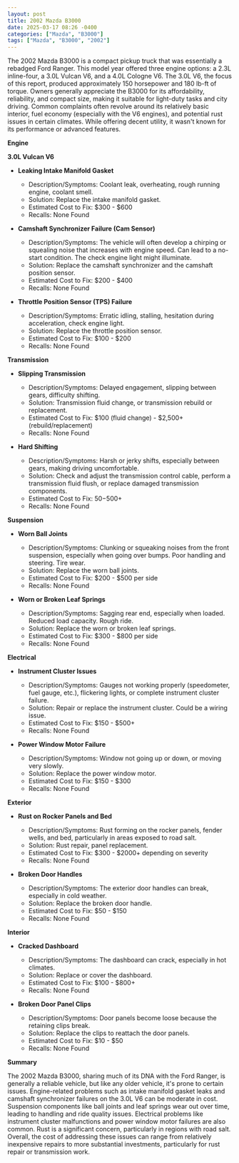 ```yaml
---
layout: post
title: 2002 Mazda B3000
date: 2025-03-17 08:26 -0400
categories: ["Mazda", "B3000"]
tags: ["Mazda", "B3000", "2002"]
---
```

The 2002 Mazda B3000 is a compact pickup truck that was essentially a rebadged Ford Ranger. This model year offered three engine options: a 2.3L inline-four, a 3.0L Vulcan V6, and a 4.0L Cologne V6. The 3.0L V6, the focus of this report, produced approximately 150 horsepower and 180 lb-ft of torque. Owners generally appreciate the B3000 for its affordability, reliability, and compact size, making it suitable for light-duty tasks and city driving. Common complaints often revolve around its relatively basic interior, fuel economy (especially with the V6 engines), and potential rust issues in certain climates. While offering decent utility, it wasn't known for its performance or advanced features.

**Engine**

**3.0L Vulcan V6**

*   **Leaking Intake Manifold Gasket**
    *   Description/Symptoms: Coolant leak, overheating, rough running engine, coolant smell.
    *   Solution: Replace the intake manifold gasket.
    *   Estimated Cost to Fix: $300 - $600
    *   Recalls: None Found

*   **Camshaft Synchronizer Failure (Cam Sensor)**
    *   Description/Symptoms: The vehicle will often develop a chirping or squealing noise that increases with engine speed. Can lead to a no-start condition. The check engine light might illuminate.
    *   Solution: Replace the camshaft synchronizer and the camshaft position sensor.
    *   Estimated Cost to Fix: $200 - $400
    *   Recalls: None Found

*   **Throttle Position Sensor (TPS) Failure**
    *   Description/Symptoms: Erratic idling, stalling, hesitation during acceleration, check engine light.
    *   Solution: Replace the throttle position sensor.
    *   Estimated Cost to Fix: $100 - $200
    *   Recalls: None Found

**Transmission**

*   **Slipping Transmission**
    *   Description/Symptoms: Delayed engagement, slipping between gears, difficulty shifting.
    *   Solution: Transmission fluid change, or transmission rebuild or replacement.
    *   Estimated Cost to Fix: $100 (fluid change) - $2,500+ (rebuild/replacement)
    *   Recalls: None Found

*   **Hard Shifting**
    *   Description/Symptoms: Harsh or jerky shifts, especially between gears, making driving uncomfortable.
    *   Solution: Check and adjust the transmission control cable, perform a transmission fluid flush, or replace damaged transmission components.
    *   Estimated Cost to Fix: $50-$500+
    *   Recalls: None Found

**Suspension**

*   **Worn Ball Joints**
    *   Description/Symptoms: Clunking or squeaking noises from the front suspension, especially when going over bumps. Poor handling and steering. Tire wear.
    *   Solution: Replace the worn ball joints.
    *   Estimated Cost to Fix: $200 - $500 per side
    *   Recalls: None Found

*   **Worn or Broken Leaf Springs**
    *   Description/Symptoms: Sagging rear end, especially when loaded. Reduced load capacity. Rough ride.
    *   Solution: Replace the worn or broken leaf springs.
    *   Estimated Cost to Fix: $300 - $800 per side
    *   Recalls: None Found

**Electrical**

*   **Instrument Cluster Issues**
    *   Description/Symptoms: Gauges not working properly (speedometer, fuel gauge, etc.), flickering lights, or complete instrument cluster failure.
    *   Solution: Repair or replace the instrument cluster. Could be a wiring issue.
    *   Estimated Cost to Fix: $150 - $500+
    *   Recalls: None Found

*   **Power Window Motor Failure**
    *   Description/Symptoms: Window not going up or down, or moving very slowly.
    *   Solution: Replace the power window motor.
    *   Estimated Cost to Fix: $150 - $300
    *   Recalls: None Found

**Exterior**

*   **Rust on Rocker Panels and Bed**
    *   Description/Symptoms: Rust forming on the rocker panels, fender wells, and bed, particularly in areas exposed to road salt.
    *   Solution: Rust repair, panel replacement.
    *   Estimated Cost to Fix: $300 - $2000+ depending on severity
    *   Recalls: None Found

*   **Broken Door Handles**
    *   Description/Symptoms: The exterior door handles can break, especially in cold weather.
    *   Solution: Replace the broken door handle.
    *   Estimated Cost to Fix: $50 - $150
    *   Recalls: None Found

**Interior**

*   **Cracked Dashboard**
    *   Description/Symptoms: The dashboard can crack, especially in hot climates.
    *   Solution: Replace or cover the dashboard.
    *   Estimated Cost to Fix: $100 - $800+
    *   Recalls: None Found

*   **Broken Door Panel Clips**
    *   Description/Symptoms: Door panels become loose because the retaining clips break.
    *   Solution: Replace the clips to reattach the door panels.
    *   Estimated Cost to Fix: $10 - $50
    *   Recalls: None Found

**Summary**

The 2002 Mazda B3000, sharing much of its DNA with the Ford Ranger, is generally a reliable vehicle, but like any older vehicle, it's prone to certain issues. Engine-related problems such as intake manifold gasket leaks and camshaft synchronizer failures on the 3.0L V6 can be moderate in cost. Suspension components like ball joints and leaf springs wear out over time, leading to handling and ride quality issues. Electrical problems like instrument cluster malfunctions and power window motor failures are also common. Rust is a significant concern, particularly in regions with road salt. Overall, the cost of addressing these issues can range from relatively inexpensive repairs to more substantial investments, particularly for rust repair or transmission work.

